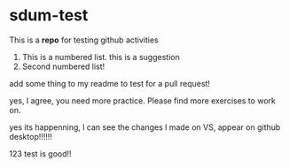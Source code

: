 # sdum-test
This is a **repo** for testing github activities

1. This is a numbered list. this is a suggestion
2. Second numbered list!

add some thing to my readme to test for a pull request!

yes, l agree, you need more practice. Please find more exercises to work on.

yes its happenning, l can see the changes l made on VS, appear on github desktop!!!!!!


123 test is good!!

